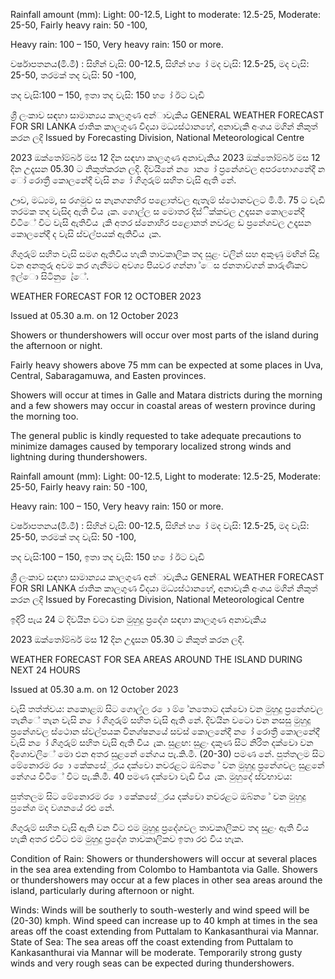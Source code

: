 Rainfall amount (mm): Light: 00-12.5, Light to moderate: 12.5-25, Moderate: 25-50, Fairly heavy rain: 50 -100,

Heavy rain: 100 – 150, Very heavy rain: 150 or more.

වර්ෂාපතනය(මි.මී) : සිහින් වැසි: 00-12.5, සිහින් හ ෝ මද වැසි: 12.5-25, මද වැසි: 25-50, තරමක් තද වැසි: 50 -100,

තද වැසි:100 – 150, ඉතා තද වැසි: 150 හ ෝ ඊට වැඩි

ශ්‍රී ලංකාව සඳහා සාමාන්‍යය කාලගුණ අන්‍ාවැකිය GENERAL WEATHER FORECAST FOR SRI LANKA ජාතික කාලගුණ විදයා මධ්‍යස්ථානහේ, අනාවැකි අංශය මගින් නිකුත් කරන ලදි Issued by Forecasting Division, National Meteorological Centre

2023 ඔක්තෝම්බර් මස 12 දින සඳහා කාලගුණ අනාවැකිය 2023 ඔක්තෝම්බර් මස 12 දින උදෑසන 05.30 ට නිකුත්කරන ලදි. දිවයිනේ න ොන ෝ ප්‍රනේශවල අපරභොගනේදී න ෝ රොත්‍රී කොලනේදී වැසි න ෝ ගිගුරුම් සහිත වැසි ඇති නේ.

ඌව, මධ්‍යම, ස රගමුව ස නැනගනහිර පළොත්වල ඇතැම් ස්ථොනවලට මි.මී. 75 ට වැඩි තරමක තද වැසිද ඇති විය ැක. ගොල්ල ස මොතර දිස්ික්කවල උදෑසන කොලනේදී විටිේ විට වැසි ඇතිවිය ැකි අතර ස්නොහිර පළොනත් නවරළ ඩ ප්‍රනේශවල උදෑසන කොලනේදී ද වැසි ස්වල්පයක් ඇතිවිය ැක.

ගිගුරුම් සහිත වැසි සමග ඇතිවිය හැකි තාවකාලික තද සුළං වලින් සහ අකුණු මඟින් සිදු වන අනතුරු අවම කර ගැනීමට අවශ්‍ය පියවර ගන්නා ්ෙස ජනතාව්ගන් කාරුණිකව ඉල්ො සිටිනු ෙැ්ේ.

WEATHER FORECAST FOR 12 OCTOBER 2023

Issued at 05.30 a.m. on 12 October 2023

Showers or thundershowers will occur over most parts of the island during the afternoon or night.

Fairly heavy showers above 75 mm can be expected at some places in Uva, Central, Sabaragamuwa, and Easten provinces.

Showers will occur at times in Galle and Matara districts during the morning and a few showers may occur in coastal areas of western province during the morning too.

The general public is kindly requested to take adequate precautions to minimize damages caused by temporary localized strong winds and lightning during thundershowers.

Rainfall amount (mm): Light: 00-12.5, Light to moderate: 12.5-25, Moderate: 25-50, Fairly heavy rain: 50 -100,

Heavy rain: 100 – 150, Very heavy rain: 150 or more.

වර්ෂාපතනය(මි.මී) : සිහින් වැසි: 00-12.5, සිහින් හ ෝ මද වැසි: 12.5-25, මද වැසි: 25-50, තරමක් තද වැසි: 50 -100,

තද වැසි:100 – 150, ඉතා තද වැසි: 150 හ ෝ ඊට වැඩි

ශ්‍රී ලංකාව සඳහා සාමාන්‍යය කාලගුණ අන්‍ාවැකිය GENERAL WEATHER FORECAST FOR SRI LANKA ජාතික කාලගුණ විදයා මධ්‍යස්ථානහේ, අනාවැකි අංශය මගින් නිකුත් කරන ලදි Issued by Forecasting Division, National Meteorological Centre

ඉදිරි පැය 24 ට දිවයින වටා වන මුහුදු ප්‍රදේශ සඳහා කාලගුණ අනාවැකිය

2023 ඔක්තෝම්බර් මස 12 දින උදෑසන 05.30 ට නිකුත් කරන ලදි.

WEATHER FORECAST FOR SEA AREAS AROUND THE ISLAND DURING NEXT 24 HOURS

Issued at 05.30 a.m. on 12 October 2023

වැසි තත්ත්වය: නකොළඹ සිට ගොල්ල ර ො ම් ේනතොට දක්වො වන මුහුදු ප්‍රනේශවල තැනිේ තැන වැසි න ෝ ගිගුරුම් සහිත වැසි ඇති නේ. දිවයින වටො වන නසසු මුහුදු ප්‍රනේශවල ස්ථොන ස්වල්පයක විනශ්ෂනයේ සවස් කොලනේදී න ෝ රොත්‍රී කොලනේදී වැසි න ෝ ගිගුරුම් සහිත වැසි ඇති විය ැක. සුළඟ: සුළං දකුණ සිට නිරිත දක්වො වන දිශොවලිේ මො එන අතර සුළනේ නේගය පැ.කි.මී. (20-30) පමණ නේ. පුත්තලම සිට මේනොරම ර ො කේකසේුරය දක්වො නවරළට ඔබ්න ේ වන මුහුදු ප්‍රනේශවල සුළනේ නේගය විටිේ විට පැ.කි.මී. 40 පමණ දක්වො වැඩි විය ැක. මුහුදේ ස්වභාවය:

පුත්තලම සිට මේනොරම ර ො කේකසේුරය දක්වො නවරළට ඔබ්න ේ වන මුහුදු ප්‍රනේශ මද වශනයේ රළු නේ.

ගිගුරුම් සහිත වැසි ඇති වන විට එම මුහුදු ප්‍රදේශවල තාවකාලිකව තද සුළං ඇති විය හැකි අතර එවිට එම මුහුදු ප්‍රදේශ තාවකාලිකව ඉතා රළු විය හැක.

Condition of Rain: Showers or thundershowers will occur at several places in the sea area extending from Colombo to Hambantota via Galle. Showers or thundershowers may occur at a few places in other sea areas around the island, particularly during afternoon or night.

Winds: Winds will be southerly to south-westerly and wind speed will be (20-30) kmph. Wind speed can increase up to 40 kmph at times in the sea areas off the coast extending from Puttalam to Kankasanthurai via Mannar. State of Sea: The sea areas off the coast extending from Puttalam to Kankasanthurai via Mannar will be moderate. Temporarily strong gusty winds and very rough seas can be expected during thundershowers.